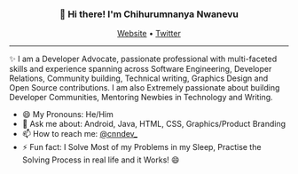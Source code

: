 
<h3 align="center">👋 Hi there! I'm Chihurumnanya Nwanevu</h3>
<p align="center">
  <a href="https://nwanevucn.com">Website</a> •
  <a href="https://twitter.com/cnndev">Twitter</a>
</p>

---
✨ I am a Developer Advocate, passionate professional with multi-faceted skills and experience spanning across Software Engineering, Developer Relations, Community building, Technical writing, Graphics Design and Open Source contributions. I am also Extremely passionate about building Developer Communities, Mentoring Newbies in Technology and Writing.



- 😄 My Pronouns: He/Him   
- 💬 Ask me about: Android, Java, HTML, CSS, Graphics/Product Branding
- 📫 How to reach me: [@cnndev_](https://linkedin.com/in/cnndev)
- ⚡ Fun fact: I Solve Most of my Problems in my Sleep, Practise the Solving Process in real life and it Works! 😄

<!--
**cnndev/cnndev** is a ✨ _special_ ✨ repository because its `README.md` (this file) appears on your GitHub profile.

Here are some ideas to get you started:

- 🔭 I’m currently working on ...
- 🌱 I’m currently learning ...
- 👯 I’m looking to collaborate on ...
- 🤔 I’m looking for help with ...
- 💬 Ask me about ...
- 📫 How to reach me: ...
- 😄 Pronouns: ...
- ⚡ Fun fact: ...
-->
